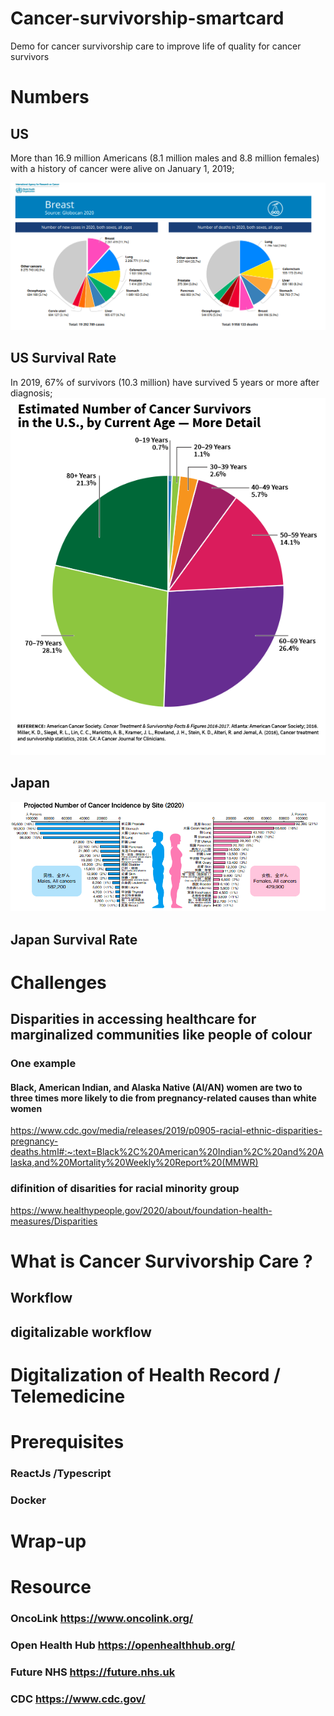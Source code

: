 # Cancer-survivorship-smartcard
Demo for cancer survivorship care to improve life of quality for cancer survivors 

# Numbers 

## US
More than 16.9 million Americans (8.1 million males and 8.8 million females) with a history of cancer were alive on January 1, 2019;

![Test Image 1](cancer.png)

## US Survival Rate
In 2019, 67% of survivors (10.3 million) have survived 5 years or more after diagnosis;
![Test Image 1](OCS_2019Graphs-SurvivorsByAge-Details_0.png)

## Japan


![Test Image 1](cancer_jp.png)

## Japan Survival Rate

# Challenges

## Disparities in accessing healthcare for marginalized communities like people of colour 
### One example 
#### Black, American Indian, and Alaska Native (AI/AN) women are two to three times more likely to die from pregnancy-related causes than white women
https://www.cdc.gov/media/releases/2019/p0905-racial-ethnic-disparities-pregnancy-deaths.html#:~:text=Black%2C%20American%20Indian%2C%20and%20Alaska,and%20Mortality%20Weekly%20Report%20(MMWR)


### difinition of disarities for racial minority group 
https://www.healthypeople.gov/2020/about/foundation-health-measures/Disparities

# What is Cancer Survivorship Care ?

## Workflow 

## digitalizable workflow


# Digitalization of Health Record / Telemedicine 


# Prerequisites
### ReactJs /Typescript

### Docker 

# Wrap-up
# Resource 

### OncoLink https://www.oncolink.org/
### Open Health Hub https://openhealthhub.org/
### Future NHS https://future.nhs.uk
### CDC https://www.cdc.gov/
